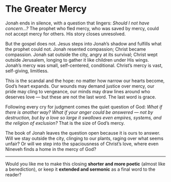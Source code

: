 # The Greater Mercy

Jonah ends in silence, with a question that lingers: *Should I not have concern…?* The prophet who fled mercy, who was saved by mercy, could not accept mercy for others. His story closes unresolved.

But the gospel does not. Jesus steps into Jonah’s shadow and fulfills what the prophet could not. Jonah resented compassion; Christ became compassion. Jonah sat outside the city, angry at its survival; Christ wept outside Jerusalem, longing to gather it like children under His wings. Jonah’s mercy was small, self-centered, conditional. Christ’s mercy is vast, self-giving, limitless.

This is the scandal and the hope: no matter how narrow our hearts become, God’s heart expands. Our wounds may demand justice over mercy, our pride may cling to vengeance, our minds may draw lines around who deserves love — but these are not the last word. The last word is grace.

Following every cry for judgment comes the quiet question of God: *What if there is another way? What if your anger could be answered — not by destruction, but by a love so large it swallows even empires, systems, and the religion of exclusion?* That is the size of God’s mercy.

The book of Jonah leaves the question open because it is ours to answer. Will we stay outside the city, clinging to our plants, raging over what seems unfair? Or will we step into the spaciousness of Christ’s love, where even Nineveh finds a home in the mercy of God?

---

Would you like me to make this closing **shorter and more poetic** (almost like a benediction), or keep it **extended and sermonic** as a final word to the reader?
